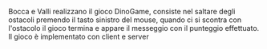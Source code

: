 Bocca e Valli realizzano il gioco DinoGame, consiste nel saltare degli ostacoli premendo il tasto sinistro del mouse, quando ci si scontra con l'ostacolo il gioco termina e appare il messeggio con il punteggio effettuato. Il gioco è implementato con client e server
